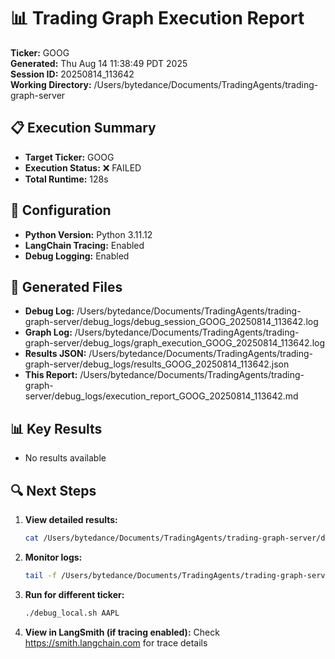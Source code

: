 # 📊 Trading Graph Execution Report

**Ticker:** GOOG  
**Generated:** Thu Aug 14 11:38:49 PDT 2025  
**Session ID:** 20250814_113642  
**Working Directory:** /Users/bytedance/Documents/TradingAgents/trading-graph-server

## 📋 Execution Summary

- **Target Ticker:** GOOG
- **Execution Status:** ❌ FAILED
- **Total Runtime:** 128s

## 🔧 Configuration

- **Python Version:** Python 3.11.12
- **LangChain Tracing:** Enabled
- **Debug Logging:** Enabled

## 📂 Generated Files

- **Debug Log:** /Users/bytedance/Documents/TradingAgents/trading-graph-server/debug_logs/debug_session_GOOG_20250814_113642.log
- **Graph Log:** /Users/bytedance/Documents/TradingAgents/trading-graph-server/debug_logs/graph_execution_GOOG_20250814_113642.log  
- **Results JSON:** /Users/bytedance/Documents/TradingAgents/trading-graph-server/debug_logs/results_GOOG_20250814_113642.json
- **This Report:** /Users/bytedance/Documents/TradingAgents/trading-graph-server/debug_logs/execution_report_GOOG_20250814_113642.md

## 📊 Key Results

- No results available

## 🔍 Next Steps

1. **View detailed results:**
   ```bash
   cat /Users/bytedance/Documents/TradingAgents/trading-graph-server/debug_logs/results_GOOG_20250814_113642.json | jq .
   ```

2. **Monitor logs:**
   ```bash
   tail -f /Users/bytedance/Documents/TradingAgents/trading-graph-server/debug_logs/graph_execution_GOOG_20250814_113642.log
   ```

3. **Run for different ticker:**
   ```bash
   ./debug_local.sh AAPL
   ```

4. **View in LangSmith (if tracing enabled):**
   Check https://smith.langchain.com for trace details

